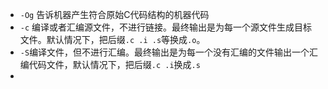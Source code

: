 - `-Og` 告诉机器产生符合原始C代码结构的机器代码
- `-c` 编译或者汇编源文件，不进行链接。最终输出是为每一个源文件生成目标文件。默认情况下，把后缀`.c .i .s`等换成`.o`。
- `-S`编译文件，但不进行汇编。最终输出是为每一个没有汇编的文件输出一个汇编代码文件，默认情况下，把后缀`.c .i`换成`.s`
-